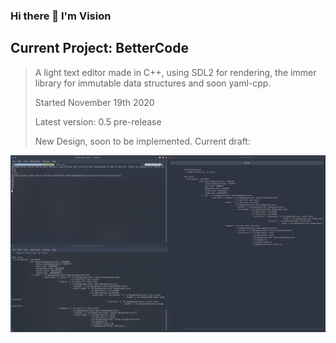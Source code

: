 ### Hi there 👋 I'm Vision

## Current Project: BetterCode
> A light text editor made in C++, using SDL2 for rendering, the immer library for immutable data structures and soon yaml-cpp.
> 
> Started November 19th 2020
> 
> Latest version: 0.5 pre-release
> 
> New Design, soon to be implemented. Current draft:

![BetterCode Image](bettercodeimage.png)
